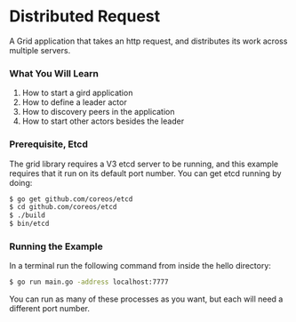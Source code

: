 Distributed Request
=======================

A Grid application that takes an http request, and
distributes its work across multiple servers.

### What You Will Learn

 1. How to start a gird application
 1. How to define a leader actor
 1. How to discovery peers in the application
 1. How to start other actors besides the leader

### Prerequisite, Etcd

The grid library requires a V3 etcd server to be running, and this
example requires that it run on its default port number. You can
get etcd running by doing:

```sh
$ go get github.com/coreos/etcd
$ cd github.com/coreos/etcd
$ ./build
$ bin/etcd
```

### Running the Example

In a terminal run the following command from inside the hello
directory:

```sh
$ go run main.go -address localhost:7777
```

You can run as many of these processes as you want, but each
will need a different port number.